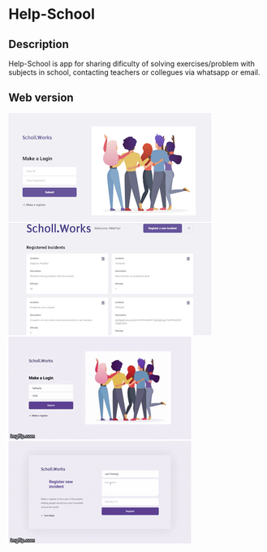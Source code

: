 # Help-School
## Description
Help-School is app for sharing dificulty of solving exercises/problem with subjects in school, contacting teachers or collegues via whatsapp or email.
## Web version
![home screen](frontend/src/assets/login.png)
![home screen](frontend/src/assets/profile.png)
![gif animatio](frontend/src/assets/web1.gif)
![gif animatio](frontend/src/assets/web3.gif)
